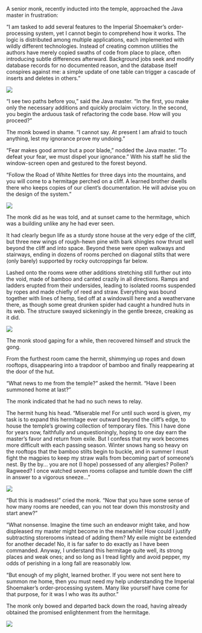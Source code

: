 A senior monk, recently inducted into the temple, approached
the Java master in frustration:

“I am tasked to add several features to the Imperial Shoemaker’s
order-processing system, yet I cannot begin to comprehend
how it works.  The logic is distributed among multiple
applications, each implemented with wildly different
technologies.  Instead of creating common utilities the
authors have merely copied swaths of code from place to
place, often introducing subtle differences afterward.
Background jobs seek and modify database records for no
documented reason, and the database itself conspires against
me: a simple update of one table can trigger a cascade of
inserts and deletes in others.”

![](/pages/case-33/balloon-1.png)

“I see two paths before you,” said the Java master.  “In the
first, you make only the necessary additions and quickly
proclaim victory.  In the second, you begin the arduous task
of refactoring the code base.  How will you proceed?”

The monk bowed in shame.  “I cannot say.  At present I am
afraid to touch anything, lest my ignorance prove my
undoing.”

“Fear makes good armor but a poor blade,” nodded the Java
master.  “To defeat your fear, we must dispel your
ignorance.”  With his staff he slid the window-screen open
and gestured to the forest beyond.

“Follow the Road of White Nettles for three days into the
mountains, and you will come to a hermitage perched on a
cliff.  A learned brother dwells there who keeps copies of
our client’s documentation.  He will advise you on the
design of the system.”

![](/pages/case-33/balloon-2.png)

The monk did as he was told, and at sunset came to the
hermitage, which was a building unlike any he had ever seen.

It had clearly begun life as a sturdy stone house at the
very edge of the cliff, but three new wings of rough-hewn
pine with bark shingles now thrust well beyond the cliff and
into space.  Beyond these were open walkways and stairways,
ending in dozens of rooms perched on diagonal stilts that
were (only barely) supported by rocky outcroppings far
below.

Lashed onto the rooms were other additions stretching still
further out into the void, made of bamboo and canted crazily
in all directions.  Ramps and ladders erupted from their
undersides, leading to isolated rooms suspended by ropes and
made chiefly of reed and straw.  Everything was bound
together with lines of hemp, tied off at a windowsill here
and a weathervane there, as though some great drunken spider
had caught a hundred huts in its web.  The structure swayed
sickeningly in the gentle breeze, creaking as it did.

![](/pages/case-33/balloon-3.png)

The monk stood gaping for a while, then recovered himself
and struck the gong.

From the furthest room came the hermit, shimmying up ropes
and down rooftops, disappearing into a trapdoor of bamboo
and finally reappearing at the door of the hut.

“What news to me from the temple?” asked the hermit.
“Have I been summoned home at last?”

The monk indicated that he had no such news to relay.

The hermit hung his head.  “Miserable me!  For until such
word is given, my task is to expand this hermitage ever
outward beyond the cliff’s edge, to house the temple’s
growing collection of temporary files.  This I have done for
years now, faithfully and unquestioningly, hoping to one day
earn the master’s favor and return from exile.  But I
confess that my work becomes more difficult with each
passing season.  Winter snows hang so heavy on the rooftops
that the bamboo stilts begin to buckle, and in summer I must
fight the magpies to keep my straw walls from becoming part of
someone’s nest.  By the by... you are not (I hope) possessed
of any allergies?  Pollen?  Ragweed?  I once watched seven
rooms collapse and tumble down the cliff in answer to a
vigorous sneeze...”

![](/pages/case-33/balloon-4.png)

“But this is madness!” cried the monk.  “Now that you have
some sense of how many rooms are needed, can you not tear
down this monstrosity and start anew?”

“What nonsense.  Imagine the time such an endeavor might
take, and how displeased my master might become in the
meanwhile!  How could I justify subtracting storerooms
instead of adding them?  My exile might be extended for
another decade!  No, it is far safer to do exactly as I have
been commanded.  Anyway, I understand this hermitage quite
well, its strong places and weak ones; and so long as I
tread lightly and avoid pepper, my odds of perishing in a
long fall are reasonably low.

“But enough of my plight, learned brother.  If you were not
sent here to summon me home, then you must need my help
understanding the Imperial Shoemaker’s order-processing
system.  Many like yourself have come for that purpose, for
it was I who was its author.”

The monk only bowed and departed back down the road, having
already obtained the promised enlightenment from the
hermitage.


![](/pages/case-33/hermitage.jpg)

